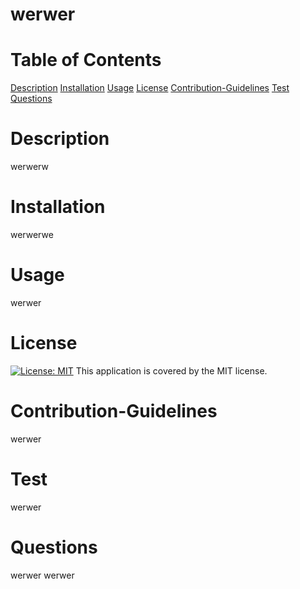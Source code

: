 # werwer 
# Table of Contents
[Description](#description)
[Installation](#installation)
[Usage](#usage)
[License](#license)
[Contribution-Guidelines](#guidelines)
[Test](#test)
[Questions](#questions)
# Description
werwerw
# Installation
werwerwe
# Usage
werwer
# License
[![License: MIT](https://img.shields.io/badge/License-MIT-yellow.svg)](https://opensource.org/licenses/MIT)
This application is covered by the MIT license. 
# Contribution-Guidelines
werwer
# Test
werwer
# Questions
werwer
werwer